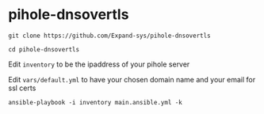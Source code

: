 # pihole-dnsovertls

```git clone https://github.com/Expand-sys/pihole-dnsovertls```

```cd pihole-dnsovertls```

Edit `inventory` to be the ipaddress of your pihole server

Edit `vars/default.yml` to have your chosen domain name and your email for ssl certs

```ansible-playbook -i inventory main.ansible.yml -k```
